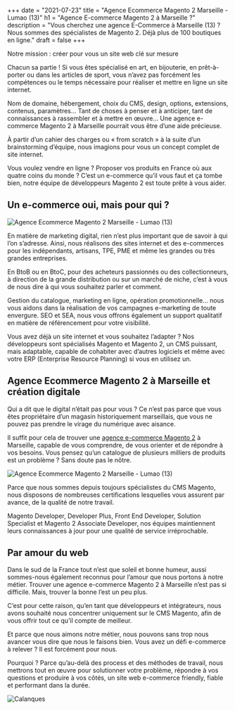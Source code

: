 +++
date = "2021-07-23"
title = "Agence Ecommerce Magento 2 Marseille - Lumao (13)"
h1 = "Agence E-commerce Magento 2 à Marseille ?"
description = "Vous cherchez une agence E-Commerce à Marseille (13) ? Nous sommes des spécialistes de Magento 2. Déjà plus de 100 boutiques en ligne."
draft = false
+++

<p>Notre mission : créer pour vous un site web clé sur mesure</p>
<p>Chacun sa partie ! Si vous êtes spécialisé en art, en bijouterie, en prêt-à-porter ou dans les articles de sport, vous n’avez pas forcément les compétences ou le temps nécessaire pour réaliser et mettre en ligne un site internet.</p>
<p>Nom de domaine, hébergement, choix du CMS, design, options, extensions, contenus, paramètres… Tant de choses à penser et à anticiper, tant de connaissances à rassembler et à mettre en œuvre… Une agence e-commerce Magento 2 à Marseille pourrait vous être d’une aide précieuse.</p>
<p>À partir d’un cahier des charges ou « from scratch » à la suite d’un brainstorming d’équipe, nous imagions pour vous un concept complet de site internet.</p>
<p>Vous voulez vendre en ligne ? Proposer vos produits en France où aux quatre coins du monde ? C’est un e-commerce qu’il vous faut et ça tombe bien, notre équipe de développeurs Magento 2 est toute prête à vous aider.</p>
<h2>Un e-commerce oui, mais pour qui ?</h2>

<img class="animate zoomIn margin-auto" src="/images/ville/paint/marseille/1.jpg" alt="Agence Ecommerce Magento 2 Marseille - Lumao (13)" />

<p>En matière de marketing digital, rien n’est plus important que de savoir à qui l’on s’adresse. Ainsi, nous réalisons des sites internet et des e-commerces pour les indépendants, artisans, TPE, PME et même les grandes ou très grandes entreprises.</p>
<p>En BtoB ou en BtoC, pour des acheteurs passionnés ou des collectionneurs, à direction de la grande distribution ou sur un marché de niche, c’est à vous de nous dire à qui vous souhaitez parler et comment.</p>
<p>Gestion du catalogue, marketing en ligne, opération promotionnelle… nous vous aidons dans la réalisation de vos campagnes e-marketing de toute envergure. SEO et SEA, nous vous offrons également un support qualitatif en matière de référencement pour votre visibilité.</p>
<p>Vous avez déjà un site internet et vous souhaitez l’adapter ? Nos développeurs sont spécialisés Magento et Magento 2, un CMS puissant, mais adaptable, capable de cohabiter avec d’autres logiciels et même avec votre ERP (Enterprise Resource Planning) si vous en utilisez un.</p>
<h2>Agence Ecommerce Magento 2 à Marseille et création digitale</h2>
<p>Qui a dit que le digital n’était pas pour vous ? Ce n’est pas parce que vous êtes propriétaire d’un magasin historiquement marseillais, que vous ne pouvez pas prendre le virage du numérique avec aisance.</p>

Il suffit pour cela de trouver une [agence e-commerce Magento 2](/agence-ecom/) à Marseille, capable de vous comprendre, de vous orienter et de répondre à vos besoins. Vous pensez qu’un catalogue de plusieurs milliers de produits est un problème ? Sans doute pas le nôtre.

<img class="animate zoomIn margin-auto" src="/images/ville/paint/marseille/2.jpg" alt="Agence Ecommerce Magento 2 Marseille - Lumao (13)" />

<p>Parce que nous sommes depuis toujours spécialistes du CMS Magento, nous disposons de nombreuses certifications lesquelles vous assurent par avance, de la qualité de notre travail.</p>
<p>Magento Developer, Developer Plus, Front End Developer, Solution Specialist et Magento 2 Associate Developer, nos équipes maintiennent leurs connaissances à jour pour une qualité de service irréprochable.</p>
<h2>Par amour du web</h2>
<p>Dans le sud de la France tout n’est que soleil et bonne humeur, aussi sommes-nous également reconnus pour l’amour que nous portons à notre métier. Trouver une agence e-commerce Magento 2 à Marseille n’est pas si difficile. Mais, trouver la bonne l’est un peu  plus.</p>
<p>C’est pour cette raison, qu’en tant que développeurs et intégrateurs, nous avons souhaité nous concentrer uniquement sur le CMS Magento, afin de vous offrir tout ce qu’il compte de meilleur.</p>
<p>Et parce que nous aimons notre métier, nous pouvons sans trop nous avancer vous dire que nous le faisons bien. Vous avez un défi e-commerce à relever ? Il est forcément pour nous.</p>
<p>Pourquoi ? Parce qu’au-delà des process et des méthodes de travail, nous mettrons tout en œuvre pour solutionner votre problème, répondre à vos questions et produire à vos côtés, un site web e-commerce friendly, fiable et performant dans la durée.</p> 

<img class="animate zoomIn margin-auto" src="/images/ville/calanque-marseille.jpg" alt="Calanques" />
